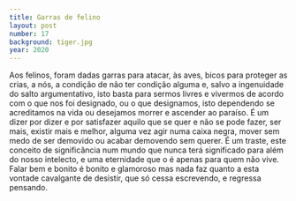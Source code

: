 ```yaml
---
title: Garras de felino
layout: post
number: 17
background: tiger.jpg
year: 2020
---
```


Aos felinos, foram dadas garras para atacar, às aves, bicos para proteger as crias, a nós, a condição de não ter condição alguma e, salvo a ingenuidade do salto argumentativo, isto basta para sermos livres e vivermos de acordo com o que nos foi designado, ou o que designamos, isto dependendo se acreditamos na vida ou desejamos morrer e ascender ao paraíso. É um dizer por dizer e por satisfazer aquilo que se quer e não se pode fazer, ser mais, existir mais e melhor, alguma vez agir numa caixa negra, mover sem medo de ser demovido ou acabar demovendo sem querer. É um traste, este conceito de significância num mundo que nunca terá significado para além do nosso intelecto, e uma eternidade que o é apenas para quem não vive. Falar bem e bonito é bonito e glamoroso mas nada faz quanto a esta vontade cavalgante de desistir, que só cessa escrevendo, e regressa pensando.
